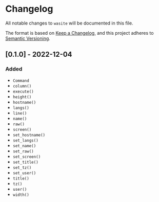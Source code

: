 # Changelog
All notable changes to `wasite` will be documented in this file.

The format is based on [Keep a Changelog](https://keepachangelog.com/en/1.0.0/),
and this project adheres to [Semantic Versioning](https://jeronlau.tk/semver/).

## [0.1.0] - 2022-12-04
### Added
 - `Command`
 - `column()`
 - `execute()`
 - `height()`
 - `hostname()`
 - `langs()`
 - `line()`
 - `name()`
 - `raw()`
 - `screen()`
 - `set_hostname()`
 - `set_langs()`
 - `set_name()`
 - `set_raw()`
 - `set_screen()`
 - `set_title()`
 - `set_tz()`
 - `set_user()`
 - `title()`
 - `tz()`
 - `user()`
 - `width()`
